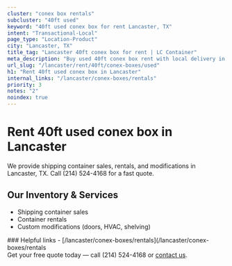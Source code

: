 ```yaml
---
cluster: "conex box rentals"
subcluster: "40ft used"
keyword: "40ft used conex box for rent Lancaster, TX"
intent: "Transactional-Local"
page_type: "Location-Product"
city: "Lancaster, TX"
title_tag: "Lancaster 40ft conex box for rent | LC Container"
meta_description: "Buy used 40ft conex box rent with local delivery in Lancaster, TX. LC Container — local Since 2003. Request a fast quote today."
url_slug: "/lancaster/rent/40ft/conex-boxes/used"
h1: "Rent 40ft used conex box in Lancaster"
internal_links: "/lancaster/conex-boxes/rentals"
priority: 3
notes: "2"
noindex: true
---
```


# Rent 40ft used conex box in Lancaster

We provide shipping container sales, rentals, and modifications in Lancaster, TX. Call (214) 524-4168 for a fast quote.

## Our Inventory & Services
- Shipping container sales
- Container rentals
- Custom modifications (doors, HVAC, shelving)

<div data-section="internal-links">
### Helpful links
- [/lancaster/conex-boxes/rentals](/lancaster/conex-boxes/rentals
</div>

<div data-section="cta">
Get your free quote today — call (214) 524-4168 or <a href="/contact">contact us</a>.
</div>

<script type="application/ld+json">{"@context":"https://schema.org","@type":"FAQPage","mainEntity":[{"@type":"Question","name":"How much does delivery cost in Lancaster, TX?","acceptedAnswer":{"@type":"Answer","text":"Delivery costs vary by distance and container size. Most deliveries in Lancaster, TX range from $150-$300. Call (214) 524-4168 for an exact quote based on your specific location."}},{"@type":"Question","name":"Do you offer financing or payment plans?","acceptedAnswer":{"@type":"Answer","text":"We accept major credit cards, checks, and can discuss commercial terms for bulk purchases. Call (214) 524-4168 to discuss options."}},{"@type":"Question","name":"Can you customize containers in Lancaster, TX?","acceptedAnswer":{"@type":"Answer","text":"Yes — we perform modifications like doors, HVAC, insulation, and shelving. Request a custom quote at (214) 524-4168 or via our contact form."}}]}</script>
